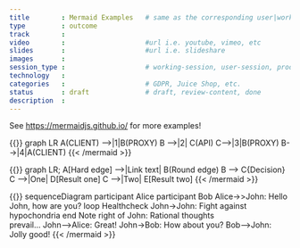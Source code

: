 ```yaml
---
title        : Mermaid Examples   # same as the corresponding user|working|product-session
type         : outcome
track        :
video        :                    #url i.e. youtube, vimeo, etc
slides       :                    #url i.e. slideshare
images       :
session_type :                    # working-session, user-session, product-session            
technology   :
categories   :                    # GDPR, Juice Shop, etc.
status       : draft              # draft, review-content, done
description  :
---
```


See https://mermaidjs.github.io/ for more examples!

{{<mermaid align="left">}}
graph LR
A(CLIENT) -->|1|B(PROXY)
B -->|2| C(API)
C-->|3|B(PROXY)
B-->|4|A(CLIENT)
{{< /mermaid >}}

{{<mermaid align="left">}}
graph LR;
    A[Hard edge] -->|Link text| B(Round edge)
    B --> C{Decision}
    C -->|One| D[Result one]
    C -->|Two| E[Result two]
{{< /mermaid >}}

{{<mermaid>}}
sequenceDiagram
    participant Alice
    participant Bob
    Alice->>John: Hello John, how are you?
    loop Healthcheck
        John->John: Fight against hypochondria
    end
    Note right of John: Rational thoughts <br/>prevail...
    John-->Alice: Great!
    John->Bob: How about you?
    Bob-->John: Jolly good!
{{< /mermaid >}}

